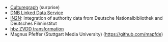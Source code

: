 * [Culturegraph](http://www.culturegraph.org/) (surprise)
* [DNB Linked Data Service](http://www.dnb.de/EN/Service/DigitaleDienste/LinkedData/linkeddata_node.html)
* [IN2N](http://in2n.de/): Integration of authority data from Deutsche Nationalbibliothek and Deutsches Filminstitut
* [hbz ZVDD transformation](http://datahub.io/dataset/hbz-zvdd)
* Magnus Pfeffer (Stuttgart Media University) (https://github.com/mapfde)